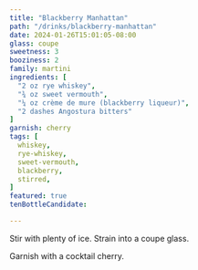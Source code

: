```yaml
---
title: "Blackberry Manhattan"
path: "/drinks/blackberry-manhattan"
date: 2024-01-26T15:01:05-08:00
glass: coupe
sweetness: 3
booziness: 2
family: martini
ingredients: [
  "2 oz rye whiskey",
  "¾ oz sweet vermouth",
  "¼ oz crème de mure (blackberry liqueur)",
  "2 dashes Angostura bitters"
]
garnish: cherry
tags: [
  whiskey,
  rye-whiskey,
  sweet-vermouth,
  blackberry,
  stirred,
]
featured: true
tenBottleCandidate:

---
```

Stir with plenty of ice. Strain into a coupe glass.

Garnish with a cocktail cherry.
